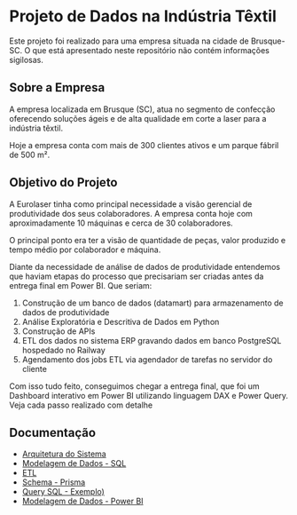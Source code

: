 # Projeto de Dados na Indústria Têxtil

Este projeto foi realizado para uma empresa situada na cidade de Brusque-SC. O que está apresentado neste repositório não contém informações sigilosas.

## Sobre a Empresa

A empresa localizada em Brusque (SC), atua no segmento de confecção oferecendo soluções ágeis e de alta qualidade em corte a laser para a indústria têxtil.

Hoje a empresa conta com mais de 300 clientes ativos e um parque fábril de 500 m².

## Objetivo do Projeto

A Eurolaser tinha como principal necessidade a visão gerencial de produtividade dos seus colaboradores. A empresa conta hoje com aproximadamente 10 máquinas e cerca de 30 colaboradores.

O principal ponto era ter a visão de quantidade de peças, valor produzido e tempo médio por colaborador e máquina.

Diante da necessidade de análise de dados de produtividade entendemos que haviam etapas do processo que precisariam ser criadas antes da entrega final em Power BI. Que seriam:

1. Construção de um banco de dados (datamart) para armazenamento de dados de produtividade
2. Análise Exploratória e Descritiva de Dados em Python
3. Construção de APIs
4. ETL dos dados no sistema ERP gravando dados em banco PostgreSQL hospedado no Railway
5. Agendamento dos jobs ETL via agendador de tarefas no servidor do cliente

Com isso tudo feito, conseguimos chegar a entrega final, que foi um Dashboard interativo em Power BI utilizando linguagem DAX e Power Query. Veja cada passo realizado com detalhe

## Documentação

- [Arquitetura do Sistema](docs/arquitetura.md)
- [Modelagem de Dados - SQL](docs/modelagem.md)
- [ETL](docs/etl.md)
- [Schema - Prisma](sql/modelagem/schema.prisma)
- [Query SQL - Exemplo)](sql/querys/fato_ordem_producao.sql)
- [Modelagem de Dados - Power BI](docs/modelagem_powerbi.md)
